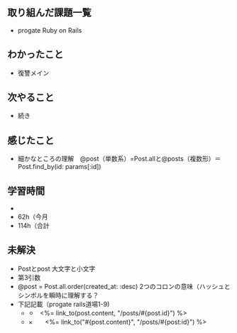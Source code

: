 ## 取り組んだ課題一覧
- progate Ruby on Rails
## わかったこと
- 復讐メイン
## 次やること
- 続き
## 感じたこと
- 細かなところの理解　@post（単数系）=Post.allと@posts（複数形）＝Post.find_by(id: params[:id])
## 学習時間
- 
- 62h（今月
- 114h（合計

## 未解決
- Postとpost 大文字と小文字
- 第3引数
- @post = Post.all.order(created_at: :desc) 2つのコロンの意味（ハッシュとシンボルを瞬時に理解する？
- 下記記載（progate rails道場1-9)
  - ⚪︎　<%= link_to(post.content, "/posts/#{post.id}") %>　
  - ×　　<%= link_to("#{post.content}", "/posts/#{post:id}") %>
 
